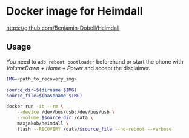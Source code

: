 # Docker image for Heimdall

https://github.com/Benjamin-Dobell/Heimdall

## Usage

You need to `adb reboot bootloader` beforehand
or start the phone with *VolumeDown + Home + Power*
and accept the disclaimer.

```bash
IMG=<path_to_recovery_img>

source_dir=$(dirname $IMG)
source_file=$(basename $IMG)

docker run -it --rm \
    --device /dev/bus/usb:/dev/bus/usb \
    --volume $source_dir:/data \
    maxjakob/heimdall \
    flash --RECOVERY /data/$source_file --no-reboot --verbose
```
